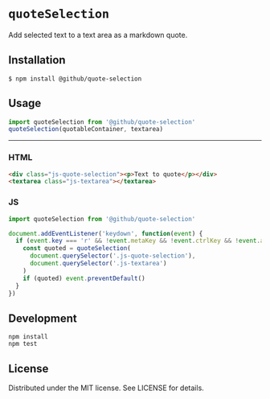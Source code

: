 # `quoteSelection`

Add selected text to a text area as a markdown quote.

## Installation

```
$ npm install @github/quote-selection
```

## Usage

```js
import quoteSelection from '@github/quote-selection'
quoteSelection(quotableContainer, textarea)
```

---

### HTML

```html
<div class="js-quote-selection"><p>Text to quote</p></div>
<textarea class="js-textarea"></textarea>
```

### JS

```js
import quoteSelection from '@github/quote-selection'

document.addEventListener('keydown', function(event) {
  if (event.key === 'r' && !event.metaKey && !event.ctrlKey && !event.altKey) {
    const quoted = quoteSelection(
      document.querySelector('.js-quote-selection'),
      document.querySelector('.js-textarea')
    )
    if (quoted) event.preventDefault()
  }
})
```

## Development

```
npm install
npm test
```

## License

Distributed under the MIT license. See LICENSE for details.
